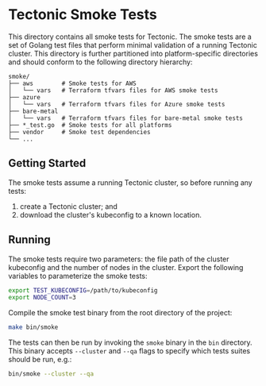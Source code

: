 # Tectonic Smoke Tests

This directory contains all smoke tests for Tectonic.
The smoke tests are a set of Golang test files that perform minimal validation of a running Tectonic cluster.
This directory is further partitioned into platform-specific directories and should conform to the following directory hierarchy:

```
smoke/
├── aws        # Smoke tests for AWS
│   └── vars   # Terraform tfvars files for AWS smoke tests
├── azure
│   └── vars   # Terraform tfvars files for Azure smoke tests
├── bare-metal
│   └── vars   # Terraform tfvars files for bare-metal smoke tests
├── *_test.go  # Smoke tests for all platforms
├── vendor     # Smoke test dependencies
└── ...
```

## Getting Started

The smoke tests assume a running Tectonic cluster, so before running any tests:
1. create a Tectonic cluster; and
2. download the cluster's kubeconfig to a known location.

## Running

The smoke tests require two parameters: the file path of the cluster kubeconfig and the number of nodes in the cluster.
Export the following variables to parameterize the smoke tests:

```sh
export TEST_KUBECONFIG=/path/to/kubeconfig
export NODE_COUNT=3
```

Compile the smoke test binary from the root directory of the project:

```sh
make bin/smoke
```

The tests can then be run by invoking the `smoke` binary in the `bin` directory. This binary accepts `--cluster` and `--qa` flags to specify which tests suites should be run, e.g.:

```sh
bin/smoke --cluster --qa
```

